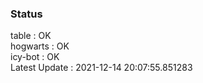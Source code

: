 ### Status


table : OK  
hogwarts : OK  
icy-bot : OK  
Latest Update : 2021-12-14 20:07:55.851283
